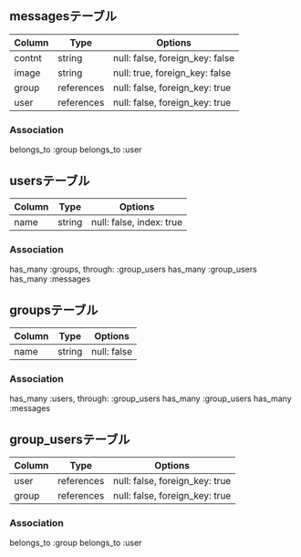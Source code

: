 ## messagesテーブル
|Column|Type|Options|
|------|----|-------|
|contnt|string|null: false, foreign_key: false|
|image|string|null: true, foreign_key: false|
|group|references|null: false, foreign_key: true|
|user|references|null: false, foreign_key: true|


### Association
belongs_to :group
belongs_to :user

## usersテーブル
|Column|Type|Options|
|------|----|-------|
|name|string|null: false, index: true|

### Association
 has_many :groups, through: :group_users
 has_many :group_users
 has_many :messages

## groupsテーブル
|Column|Type|Options|
|------|----|-------|
|name|string|null: false|

### Association
 has_many :users, through: :group_users
 has_many :group_users
 has_many :messages

## group_usersテーブル
|Column|Type|Options|
|------|----|-------|
|user|references|null: false, foreign_key: true|
|group|references|null: false, foreign_key: true|

### Association
 belongs_to :group
 belongs_to :user
